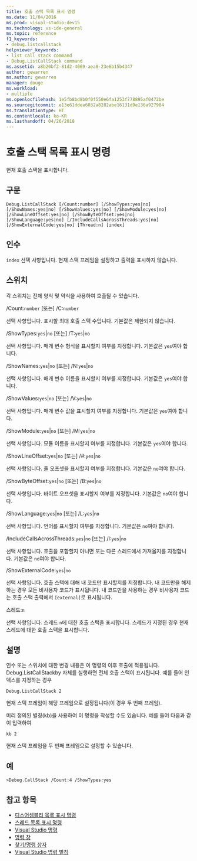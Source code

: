 ```yaml
---
title: 호출 스택 목록 표시 명령
ms.date: 11/04/2016
ms.prod: visual-studio-dev15
ms.technology: vs-ide-general
ms.topic: reference
f1_keywords:
- debug.listcallstack
helpviewer_keywords:
- list call stack command
- Debug.ListCallStack command
ms.assetid: a8b20bf2-81d2-4069-aea8-23e6b15b4347
author: gewarren
ms.author: gewarren
manager: douge
ms.workload:
- multiple
ms.openlocfilehash: 1e5fb8bd8b0f0f550e6fa1253f778895af0472be
ms.sourcegitcommit: e13e61ddea6032a8282abe16131d9e136a927984
ms.translationtype: HT
ms.contentlocale: ko-KR
ms.lasthandoff: 04/26/2018
---
```

# <a name="list-call-stack-command"></a>호출 스택 목록 표시 명령
현재 호출 스택을 표시합니다.

## <a name="syntax"></a>구문

```
Debug.ListCallStack [/Count:number] [/ShowTypes:yes|no]
[/ShowNames:yes|no] [/ShowValues:yes|no] [/ShowModule:yes|no]
[/ShowLineOffset:yes|no] [/ShowByteOffset:yes|no]
[/ShowLanguage:yes|no] [/IncludeCallsAcrossThreads:yes|no]
[/ShowExternalCode:yes|no] [Thread:n] [index]
```

## <a name="arguments"></a>인수
 `index` 선택 사항입니다. 현재 스택 프레임을 설정하고 출력을 표시하지 않습니다.

## <a name="switches"></a>스위치
 각 스위치는 전체 양식 및 약식을 사용하여 호출될 수 있습니다.

 /Count:`number` [또는] /C:`number`

 선택 사항입니다. 표시할 최대 호출 스택 수입니다. 기본값은 제한되지 않습니다.

 /ShowTypes:`yes`&#124;`no` [또는] /T:`yes`&#124;`no`

 선택 사항입니다. 매개 변수 형식을 표시할지 여부를 지정합니다. 기본값은 `yes`여야 합니다.

 /ShowNames:`yes`&#124;`no` [또는] /N:`yes`&#124;`no`

 선택 사항입니다. 매개 변수 이름을 표시할지 여부를 지정합니다. 기본값은 `yes`여야 합니다.

 /ShowValues:`yes`&#124;`no` [또는] /V:`yes`&#124;`no`

 선택 사항입니다. 매개 변수 값을 표시할지 여부를 지정합니다. 기본값은 `yes`여야 합니다.

 /ShowModule:`yes`&#124;`no` [또는] /M:`yes`&#124;`no`

 선택 사항입니다. 모듈 이름을 표시할지 여부를 지정합니다. 기본값은 `yes`여야 합니다.

 /ShowLineOffset:`yes`&#124;`no` [또는] /#:`yes`&#124;`no`

 선택 사항입니다. 줄 오프셋을 표시할지 여부를 지정합니다. 기본값은 `no`여야 합니다.

 /ShowByteOffset:`yes`&#124;`no` [또는] /B:`yes`&#124;`no`

 선택 사항입니다. 바이트 오프셋을 표시할지 여부를 지정합니다. 기본값은 `no`여야 합니다.

 /ShowLanguage:`yes`&#124;`no` [또는] /L:`yes`&#124;`no`

 선택 사항입니다. 언어를 표시할지 여부를 지정합니다. 기본값은 `no`여야 합니다.

 /IncludeCallsAcrossThreads:`yes`&#124;`no` [또는] /I:`yes`&#124;`no`

 선택 사항입니다. 호출을 포함할지 아니면 또는 다른 스레드에서 가져올지를 지정합니다. 기본값은 `no`여야 합니다.

 /ShowExternalCode:`yes`&#124;`no`

 선택 사항입니다. 호출 스택에 대해 내 코드만 표시할지를 지정합니다. 내 코드만을 해제하는 경우 모든 비사용자 코드가 표시됩니다. 내 코드만을 사용하는 경우 비사용자 코드는 호출 스택 출력에서 `[external]`로 표시됩니다.

 스레드:`n`

 선택 사항입니다. 스레드 `n`에 대한 호출 스택을 표시합니다. 스레드가 지정된 경우 현재 스레드에 대한 호출 스택을 표시합니다.

## <a name="remarks"></a>설명
 인수 또는 스위치에 대한 변경 내용은 이 명령의 이후 호출에 적용됩니다. Debug.ListCallStackby 자체를 실행하면 전체 호출 스택이 표시됩니다. 예를 들어 인덱스를 지정하는 경우

```
Debug.ListCallStack 2
```

 현재 스택 프레임이 해당 프레임으로 설정됩니다(이 경우 두 번째 프레임).

 미리 정의된 별칭(kb)을 사용하여 이 명령을 작성할 수도 있습니다. 예를 들어 다음과 같이 입력하여

```
kb 2
```

 현재 스택 프레임을 두 번째 프레임으로 설정할 수 있습니다.

## <a name="example"></a>예

```
>Debug.CallStack /Count:4 /ShowTypes:yes
```

## <a name="see-also"></a>참고 항목

- [디스어셈블리 목록 표시 명령](../../ide/reference/list-disassembly-command.md)
- [스레드 목록 표시 명령](../../ide/reference/list-threads-command.md)
- [Visual Studio 명령](../../ide/reference/visual-studio-commands.md)
- [명령 창](../../ide/reference/command-window.md)
- [찾기/명령 상자](../../ide/find-command-box.md)
- [Visual Studio 명령 별칭](../../ide/reference/visual-studio-command-aliases.md)